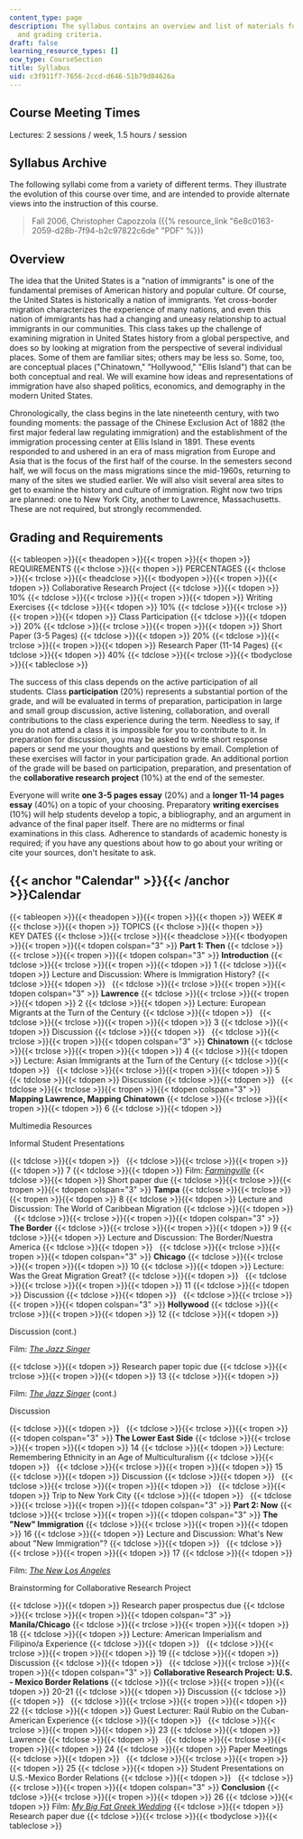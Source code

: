 ```yaml
---
content_type: page
description: The syllabus contains an overview and list of materials for the course
  and grading criteria.
draft: false
learning_resource_types: []
ocw_type: CourseSection
title: Syllabus
uid: c3f911f7-7656-2ccd-d646-51b79d84626a
---
```

## Course Meeting Times

Lectures: 2 sessions / week, 1.5 hours / session

## Syllabus Archive

The following syllabi come from a variety of different terms. They illustrate the evolution of this course over time, and are intended to provide alternate views into the instruction of this course.

> Fall 2006, Christopher Capozzola ({{% resource_link "6e8c0163-2059-d28b-7f94-b2c97822c6de" "PDF" %}})

## Overview

The idea that the United States is a "nation of immigrants" is one of the fundamental premises of American history and popular culture. Of course, the United States is historically a nation of immigrants. Yet cross-border migration characterizes the experience of many nations, and even this nation of immigrants has had a changing and uneasy relationship to actual immigrants in our communities. This class takes up the challenge of examining migration in United States history from a global perspective, and does so by looking at migration from the perspective of several individual places. Some of them are familiar sites; others may be less so. Some, too, are conceptual places ("Chinatown," "Hollywood," "Ellis Island") that can be both conceptual and real. We will examine how ideas and representations of immigration have also shaped politics, economics, and demography in the modern United States.

Chronologically, the class begins in the late nineteenth century, with two founding moments: the passage of the Chinese Exclusion Act of 1882 (the first major federal law regulating immigration) and the establishment of the immigration processing center at Ellis Island in 1891. These events responded to and ushered in an era of mass migration from Europe and Asia that is the focus of the first half of the course. In the semesters second half, we will focus on the mass migrations since the mid-1960s, returning to many of the sites we studied earlier. We will also visit several area sites to get to examine the history and culture of immigration. Right now two trips are planned: one to New York City, another to Lawrence, Massachusetts. These are not required, but strongly recommended.

## Grading and Requirements

{{< tableopen >}}{{< theadopen >}}{{< tropen >}}{{< thopen >}}
REQUIREMENTS
{{< thclose >}}{{< thopen >}}
PERCENTAGES
{{< thclose >}}{{< trclose >}}{{< theadclose >}}{{< tbodyopen >}}{{< tropen >}}{{< tdopen >}}
Collaborative Research Project
{{< tdclose >}}{{< tdopen >}}
10%
{{< tdclose >}}{{< trclose >}}{{< tropen >}}{{< tdopen >}}
Writing Exercises
{{< tdclose >}}{{< tdopen >}}
10%
{{< tdclose >}}{{< trclose >}}{{< tropen >}}{{< tdopen >}}
Class Participation
{{< tdclose >}}{{< tdopen >}}
20%
{{< tdclose >}}{{< trclose >}}{{< tropen >}}{{< tdopen >}}
Short Paper (3-5 Pages)
{{< tdclose >}}{{< tdopen >}}
20%
{{< tdclose >}}{{< trclose >}}{{< tropen >}}{{< tdopen >}}
Research Paper (11-14 Pages)
{{< tdclose >}}{{< tdopen >}}
40%
{{< tdclose >}}{{< trclose >}}{{< tbodyclose >}}{{< tableclose >}}

The success of this class depends on the active participation of all students. Class **participation** (20%) represents a substantial portion of the grade, and will be evaluated in terms of preparation, participation in large and small group discussion, active listening, collaboration, and overall contributions to the class experience during the term. Needless to say, if you do not attend a class it is impossible for you to contribute to it. In preparation for discussion, you may be asked to write short response papers or send me your thoughts and questions by email. Completion of these exercises will factor in your participation grade. An additional portion of the grade will be based on participation, preparation, and presentation of the **collaborative research project** (10%) at the end of the semester.

Everyone will write **one 3-5 pages essay** (20%) and a **longer 11-14 pages essay** (40%) on a topic of your choosing. Preparatory **writing exercises** (10%) will help students develop a topic, a bibliography, and an argument in advance of the final paper itself. There are no midterms or final examinations in this class. Adherence to standards of academic honesty is required; if you have any questions about how to go about your writing or cite your sources, don't hesitate to ask.

## {{< anchor "Calendar" >}}{{< /anchor >}}Calendar

{{< tableopen >}}{{< theadopen >}}{{< tropen >}}{{< thopen >}}
WEEK #
{{< thclose >}}{{< thopen >}}
TOPICS
{{< thclose >}}{{< thopen >}}
KEY DATES
{{< thclose >}}{{< trclose >}}{{< theadclose >}}{{< tbodyopen >}}{{< tropen >}}{{< tdopen colspan="3" >}}
**Part 1: Then**
{{< tdclose >}}{{< trclose >}}{{< tropen >}}{{< tdopen colspan="3" >}}
**Introduction**
{{< tdclose >}}{{< trclose >}}{{< tropen >}}{{< tdopen >}}
1
{{< tdclose >}}{{< tdopen >}}
Lecture and Discussion: Where is Immigration History?
{{< tdclose >}}{{< tdopen >}}
 
{{< tdclose >}}{{< trclose >}}{{< tropen >}}{{< tdopen colspan="3" >}}
**Lawrence**
{{< tdclose >}}{{< trclose >}}{{< tropen >}}{{< tdopen >}}
2
{{< tdclose >}}{{< tdopen >}}
Lecture: European Migrants at the Turn of the Century
{{< tdclose >}}{{< tdopen >}}
 
{{< tdclose >}}{{< trclose >}}{{< tropen >}}{{< tdopen >}}
3
{{< tdclose >}}{{< tdopen >}}
Discussion
{{< tdclose >}}{{< tdopen >}}
 
{{< tdclose >}}{{< trclose >}}{{< tropen >}}{{< tdopen colspan="3" >}}
**Chinatown**
{{< tdclose >}}{{< trclose >}}{{< tropen >}}{{< tdopen >}}
4
{{< tdclose >}}{{< tdopen >}}
Lecture: Asian Immigrants at the Turn of the Century
{{< tdclose >}}{{< tdopen >}}
 
{{< tdclose >}}{{< trclose >}}{{< tropen >}}{{< tdopen >}}
5
{{< tdclose >}}{{< tdopen >}}
Discussion
{{< tdclose >}}{{< tdopen >}}
 
{{< tdclose >}}{{< trclose >}}{{< tropen >}}{{< tdopen colspan="3" >}}
**Mapping Lawrence, Mapping Chinatown**
{{< tdclose >}}{{< trclose >}}{{< tropen >}}{{< tdopen >}}
6
{{< tdclose >}}{{< tdopen >}}

Multimedia Resources

Informal Student Presentations

{{< tdclose >}}{{< tdopen >}}
 
{{< tdclose >}}{{< trclose >}}{{< tropen >}}{{< tdopen >}}
7
{{< tdclose >}}{{< tdopen >}}
Film: [*Farmingville*](http://www.farmingvillethemovie.com/)
{{< tdclose >}}{{< tdopen >}}
Short paper due
{{< tdclose >}}{{< trclose >}}{{< tropen >}}{{< tdopen colspan="3" >}}
**Tampa**
{{< tdclose >}}{{< trclose >}}{{< tropen >}}{{< tdopen >}}
8
{{< tdclose >}}{{< tdopen >}}
Lecture and Discussion: The World of Caribbean Migration
{{< tdclose >}}{{< tdopen >}}
 
{{< tdclose >}}{{< trclose >}}{{< tropen >}}{{< tdopen colspan="3" >}}
**The Border**
{{< tdclose >}}{{< trclose >}}{{< tropen >}}{{< tdopen >}}
9
{{< tdclose >}}{{< tdopen >}}
Lecture and Discussion: The Border/Nuestra America
{{< tdclose >}}{{< tdopen >}}
 
{{< tdclose >}}{{< trclose >}}{{< tropen >}}{{< tdopen colspan="3" >}}
**Chicago**
{{< tdclose >}}{{< trclose >}}{{< tropen >}}{{< tdopen >}}
10
{{< tdclose >}}{{< tdopen >}}
Lecture: Was the Great Migration Great?
{{< tdclose >}}{{< tdopen >}}
 
{{< tdclose >}}{{< trclose >}}{{< tropen >}}{{< tdopen >}}
11
{{< tdclose >}}{{< tdopen >}}
Discussion
{{< tdclose >}}{{< tdopen >}}
 
{{< tdclose >}}{{< trclose >}}{{< tropen >}}{{< tdopen colspan="3" >}}
**Hollywood**
{{< tdclose >}}{{< trclose >}}{{< tropen >}}{{< tdopen >}}
12
{{< tdclose >}}{{< tdopen >}}

Discussion (cont.)

Film: [*The Jazz Singer*](http://imdb.com/title/tt0018037/)

{{< tdclose >}}{{< tdopen >}}
Research paper topic due
{{< tdclose >}}{{< trclose >}}{{< tropen >}}{{< tdopen >}}
13
{{< tdclose >}}{{< tdopen >}}

Film: [*The Jazz Singer*](http://imdb.com/title/tt0018037/) (cont.)

Discussion

{{< tdclose >}}{{< tdopen >}}
 
{{< tdclose >}}{{< trclose >}}{{< tropen >}}{{< tdopen colspan="3" >}}
**The Lower East Side**
{{< tdclose >}}{{< trclose >}}{{< tropen >}}{{< tdopen >}}
14
{{< tdclose >}}{{< tdopen >}}
Lecture: Remembering Ethnicity in an Age of Multiculturalism
{{< tdclose >}}{{< tdopen >}}
 
{{< tdclose >}}{{< trclose >}}{{< tropen >}}{{< tdopen >}}
15
{{< tdclose >}}{{< tdopen >}}
Discussion
{{< tdclose >}}{{< tdopen >}}
 
{{< tdclose >}}{{< trclose >}}{{< tropen >}}{{< tdopen >}}
 
{{< tdclose >}}{{< tdopen >}}
Trip to New York City
{{< tdclose >}}{{< tdopen >}}
 
{{< tdclose >}}{{< trclose >}}{{< tropen >}}{{< tdopen colspan="3" >}}
**Part 2: Now**
{{< tdclose >}}{{< trclose >}}{{< tropen >}}{{< tdopen colspan="3" >}}
**The "New" Immigration**
{{< tdclose >}}{{< trclose >}}{{< tropen >}}{{< tdopen >}}
16
{{< tdclose >}}{{< tdopen >}}
Lecture and Discussion: What's New about "New Immigration"?
{{< tdclose >}}{{< tdopen >}}
 
{{< tdclose >}}{{< trclose >}}{{< tropen >}}{{< tdopen >}}
17
{{< tdclose >}}{{< tdopen >}}

Film: [*The New Los Angeles*](https://www.imdb.com/title/tt1638906/)

Brainstorming for Collaborative Research Project

{{< tdclose >}}{{< tdopen >}}
Research paper prospectus due
{{< tdclose >}}{{< trclose >}}{{< tropen >}}{{< tdopen colspan="3" >}}
**Manila/Chicago**
{{< tdclose >}}{{< trclose >}}{{< tropen >}}{{< tdopen >}}
18
{{< tdclose >}}{{< tdopen >}}
Lecture: American Imperialism and Filipino/a Experience
{{< tdclose >}}{{< tdopen >}}
 
{{< tdclose >}}{{< trclose >}}{{< tropen >}}{{< tdopen >}}
19
{{< tdclose >}}{{< tdopen >}}
Discussion
{{< tdclose >}}{{< tdopen >}}
 
{{< tdclose >}}{{< trclose >}}{{< tropen >}}{{< tdopen colspan="3" >}}
**Collaborative Research Project: U.S. - Mexico Border Relations**
{{< tdclose >}}{{< trclose >}}{{< tropen >}}{{< tdopen >}}
20-21
{{< tdclose >}}{{< tdopen >}}
Discussion
{{< tdclose >}}{{< tdopen >}}
 
{{< tdclose >}}{{< trclose >}}{{< tropen >}}{{< tdopen >}}
22
{{< tdclose >}}{{< tdopen >}}
Guest Lecturer: Raúl Rubio on the Cuban-American Experience
{{< tdclose >}}{{< tdopen >}}
 
{{< tdclose >}}{{< trclose >}}{{< tropen >}}{{< tdopen >}}
23
{{< tdclose >}}{{< tdopen >}}
Lawrence
{{< tdclose >}}{{< tdopen >}}
 
{{< tdclose >}}{{< trclose >}}{{< tropen >}}{{< tdopen >}}
24
{{< tdclose >}}{{< tdopen >}}
Paper Meetings
{{< tdclose >}}{{< tdopen >}}
 
{{< tdclose >}}{{< trclose >}}{{< tropen >}}{{< tdopen >}}
25
{{< tdclose >}}{{< tdopen >}}
Student Presentations on U.S.-Mexico Border Relations
{{< tdclose >}}{{< tdopen >}}
 
{{< tdclose >}}{{< trclose >}}{{< tropen >}}{{< tdopen colspan="3" >}}
**Conclusion**
{{< tdclose >}}{{< trclose >}}{{< tropen >}}{{< tdopen >}}
26
{{< tdclose >}}{{< tdopen >}}
Film: [*My Big Fat Greek Wedding*](http://www.imdb.com/title/tt0259446/)
{{< tdclose >}}{{< tdopen >}}
Research paper due
{{< tdclose >}}{{< trclose >}}{{< tbodyclose >}}{{< tableclose >}}